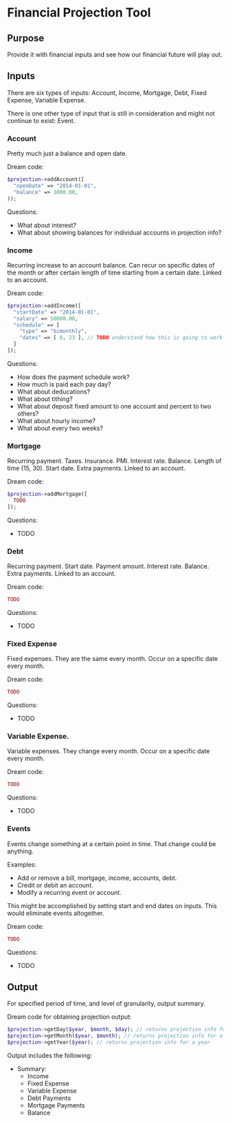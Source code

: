# Financial Projection Tool

## Purpose

Provide it with financial inputs and see how our financial future will play out.


## Inputs

There are six types of inputs: Account, Income, Mortgage, Debt, Fixed Expense, Variable Expense.

There is one other type of input that is still in consideration and might not
continue to exist: Event.

### Account

Pretty much just a balance and open date.

Dream code:

```php
$projection->addAccount([
  "openDate" => "2014-01-01",
  "balance" => 1000.00,
));
```

Questions:

+ What about interest?
+ What about showing balances for individual accounts in projection info?

### Income

Recurring increase to an account balance. Can recur on specific dates of the month
or after certain length of time starting from a certain date. Linked to an account.

Dream code:

```php
$projection->addIncome([
  "startDate" => "2014-01-01",
  "salary" => 50000.00,
  "schedule" => [
    "type" => "bimonthly",
    "dates" => [ 8, 23 ], // TODO understand how this is going to work
  ]
]);
```

Questions:

+ How does the payment schedule work?
+ How much is paid each pay day?
+ What about deducations?
+ What about tithing?
+ What about deposit fixed amount to one account and percent to two others?
+ What about hourly income?
+ What about every two weeks?

### Mortgage

Recurring payment. Taxes. Insurance. PMI. Interest rate. Balance. Length of time (15, 30).
Start date. Extra payments. Linked to an account.

Dream code:

```php
$projection->addMortgage([
  TODO
]);
```

Questions:

+ TODO

### Debt

Recurring payment. Start date. Payment amount. Interest rate. Balance. Extra payments.
Linked to an account.

Dream code:

```php
TODO
```

Questions:

+ TODO

### Fixed Expense

Fixed expenses. They are the same every month. Occur on a specific date every month.

Dream code:

```php
TODO
```

Questions:

+ TODO

### Variable Expense.

Variable expenses. They change every month. Occur on a specific date every month.

Dream code:

```php
TODO
```

Questions:

+ TODO

### Events

Events change something at a certain point in time. That change could be anything.

Examples:

+ Add or remove a bill, mortgage, income, accounts, debt.
+ Credit or debit an account.
+ Modify a recurring event or account.

This might be accomplished by setting start and end dates on inputs. This would
eliminate events altogether.

Dream code:

```php
TODO
```

Questions:

+ TODO

## Output

For specified period of time, and level of granularity, output summary.

Dream code for obtaining projection output:

```php
$projection->getDay($year, $month, $day); // returns projection info for a single day
$projection->getMonth($year, $month); // returns projection info for a month
$projection->getYear($year); // returns projection info for a year
```

Output includes the following:

+ Summary:
  + Income
  + Fixed Expense
  + Variable Expense
  + Debt Payments
  + Mortgage Payments
  + Balance
